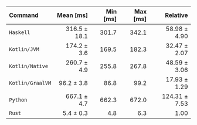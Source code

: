 | Command | Mean [ms] | Min [ms] | Max [ms] | Relative |
|:---|---:|---:|---:|---:|
| `Haskell` | 316.5 ± 18.1 | 301.7 | 342.1 | 58.98 ± 4.90 |
| `Kotlin/JVM` | 174.2 ± 3.6 | 169.5 | 182.3 | 32.47 ± 2.07 |
| `Kotlin/Native` | 260.7 ± 4.9 | 255.8 | 267.8 | 48.59 ± 3.06 |
| `Kotlin/GraalVM` | 96.2 ± 3.8 | 86.8 | 99.2 | 17.93 ± 1.29 |
| `Python` | 667.1 ± 4.7 | 662.3 | 672.0 | 124.31 ± 7.53 |
| `Rust` | 5.4 ± 0.3 | 4.8 | 6.3 | 1.00 |
